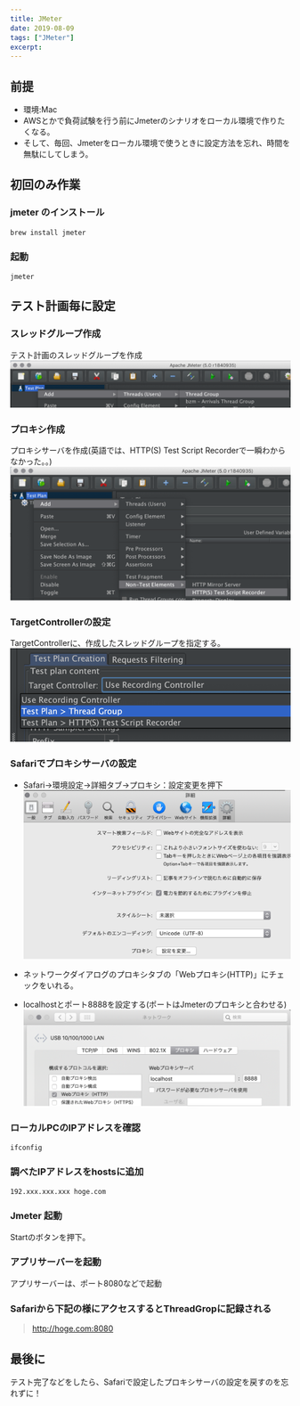 ```yaml
---
title: JMeter
date: 2019-08-09
tags: ["JMeter"]
excerpt: 
---
```


## 前提
- 環境:Mac
- AWSとかで負荷試験を行う前にJmeterのシナリオをローカル環境で作りたくなる。
- そして、毎回、Jmeterをローカル環境で使うときに設定方法を忘れ、時間を無駄にしてしまう。

## 初回のみ作業
### jmeter のインストール
```  
brew install jmeter  
```

### 起動
```  
jmeter
```

## テスト計画毎に設定
### スレッドグループ作成
テスト計画のスレッドグループを作成
![](images/20190809/8b6e7ac5-e1be-83ae-017c-a91e1db63c6d.png)

### プロキシ作成
プロキシサーバを作成(英語では、HTTP(S) Test Script Recorderで一瞬わからなかった。。)
![](images/20190809/1d0e423b-5800-f871-54d1-be6393a6a721.png)


### TargetControllerの設定
TargetControllerに、作成したスレッドグループを指定する。  
![](images/20190809//31ce2801-b459-690c-aaa8-91babc9338c3.png)


### Safariでプロキシサーバの設定
- Safari->環境設定->詳細タブ->プロキシ：設定変更を押下
![](images/20190809//2e20193d-45a7-7f83-6dc5-cebe98ba9095.png)

- ネットワークダイアログのプロキシタブの「Webプロキシ(HTTP)」にチェックをいれる。
- localhostとポート8888を設定する(ポートはJmeterのプロキシと合わせる)
![](images/20190809//1afa42ca-e2d5-06b3-fae2-9867296c623d.png)

### ローカルPCのIPアドレスを確認
```  
ifconfig  
```
### 調べたIPアドレスをhostsに追加
```
192.xxx.xxx.xxx hoge.com
```

### Jmeter 起動
Startのボタンを押下。


### アプリサーバーを起動
アプリサーバーは、ポート8080などで起動

### Safariから下記の様にアクセスするとThreadGropに記録される
>http://hoge.com:8080


## 最後に
テスト完了などをしたら、Safariで設定したプロキシサーバの設定を戻すのを忘れずに！
